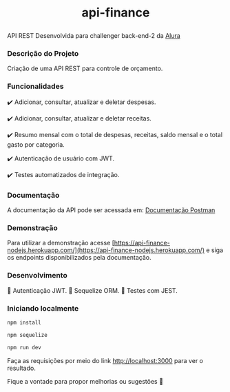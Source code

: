 <h1 align="center">
  <p align="center">api-finance</p>
</h1>

API REST Desenvolvida para challenger back-end-2 da [Alura]('https://www.alura.com.br/')

### Descrição do Projeto

Criação de uma API REST para controle de orçamento.

### Funcionalidades

:heavy_check_mark: Adicionar, consultar, atualizar e deletar despesas.

:heavy_check_mark: Adicionar, consultar, atualizar e deletar receitas.

:heavy_check_mark: Resumo mensal com o total de despesas, receitas, saldo mensal e o total gasto por categoria.

:heavy_check_mark: Autenticação de usuário com JWT.

:heavy_check_mark: Testes automatizados de integração.

### Documentação

A documentação da API pode ser acessada em: [Documentação Postman](https://documenter.getpostman.com/view/16890150/UVeNm2w8)

### Demonstração

Para utilizar a demonstração acesse [https://api-finance-nodejs.herokuapp.com/](https://api-finance-nodejs.herokuapp.com/) e siga os endpoints disponibilizados pela documentação.

### Desenvolvimento


🔵 Autenticação JWT.
🔵 Sequelize ORM.
🔵 Testes com JEST.

### Iniciando localmente


```bash
npm install

npm sequelize

npm run dev

```

Faça as requisições por meio do link [http://localhost:3000](http://localhost:3000) para ver o resultado.



Fique a vontade para propor melhorias ou sugestões 🥰
